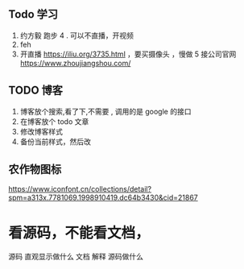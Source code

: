 ## Todo 学习
1. 约方毅 跑步
4 . 可以不直播，开视频
2. feh
3. 开直播 https://iliu.org/3735.html ，要买摄像头 ，慢做
5 接公司官网 https://www.zhoujiangshou.com/

## TODO 博客
1. 博客放个搜索,看了下,不需要 , 调用的是 google 的接口
2. 在博客放个 todo 文章
3. 修改博客样式
4. 备份当前样式，然后改

## 农作物图标
https://www.iconfont.cn/collections/detail?spm=a313x.7781069.1998910419.dc64b3430&cid=21867

# 看源码，不能看文档，

源码 直观显示做什么
文档 解释 源码做什么